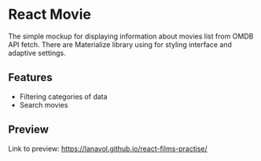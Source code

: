 # React Movie

The simple mockup for displaying information about movies list from OMDB API fetch. There are Materialize library using for styling interface and adaptive settings.

## Features

- Filtering categories of data
- Search movies

## Preview

Link to preview: https://lanavol.github.io/react-films-practise/
